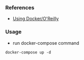 ### References
- [Using Docker/O'Reilly](https://www.oreilly.com/library/view/using-docker/9781491915752/) 
 
### Usage
- run docker-compose command
```
docker-compose up -d
```
 
